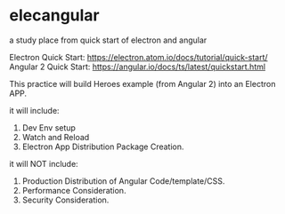 # elecangular
a study place from quick start of electron and angular

Electron Quick Start: https://electron.atom.io/docs/tutorial/quick-start/
Angular 2 Quick Start: https://angular.io/docs/ts/latest/quickstart.html

This practice will build Heroes example (from Angular 2) into an Electron APP.

it will include:
1) Dev Env setup
2) Watch and Reload
3) Electron App Distribution Package Creation.

it will NOT include:
1) Production Distribution of Angular Code/template/CSS.
2) Performance Consideration.
3) Security Consideration.
